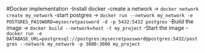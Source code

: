 #Docker implementation
-Install docker
-create a network -> `docker network create my_network`
-start postgres -> `docker run --network my_network -e POSTGRES_PASSWORD=mysecretpassword -d -p 5432:5432 postgres`
-Build the image -> `docker build --network=host -t my_project`
-Start the image - `docker run -e DATABASE_URL=postgresql://postgres:mysecretpassword@postgres:5432/postgres --network my_network -p 3000:3000 my_project`
